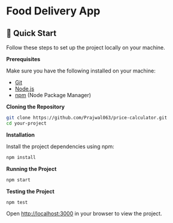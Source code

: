 <h1>Food Delivery App</h1>

## <a name="quick-start">🤸 Quick Start</a>

Follow these steps to set up the project locally on your machine.

**Prerequisites**

Make sure you have the following installed on your machine:

- [Git](https://git-scm.com/)
- [Node.js](https://nodejs.org/en)
- [npm](https://www.npmjs.com/) (Node Package Manager)

**Cloning the Repository**

```bash
git clone https://github.com/Prajwal063/price-calculator.git
cd your-project
```

**Installation**

Install the project dependencies using npm:

```bash
npm install
```

**Running the Project**

```bash
npm start
```

**Testing the Project**

```bash
npm test
```

Open [http://localhost:3000](http://localhost:3000) in your browser to view the project.
